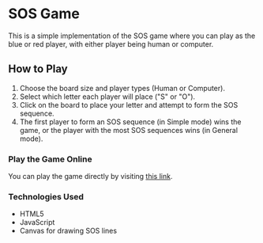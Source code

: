 # SOS Game

This is a simple implementation of the SOS game where you can play as the blue or red player, with either player being human or computer.

## How to Play

1. Choose the board size and player types (Human or Computer).
2. Select which letter each player will place ("S" or "O").
3. Click on the board to place your letter and attempt to form the SOS sequence.
4. The first player to form an SOS sequence (in Simple mode) wins the game, or the player with the most SOS sequences wins (in General mode).

### Play the Game Online

You can play the game directly by visiting [this link](https://your-username.github.io/SOS-game).

### Technologies Used

- HTML5
- JavaScript
- Canvas for drawing SOS lines

